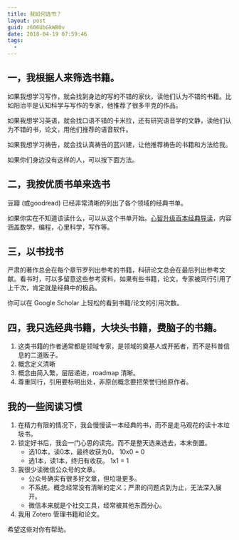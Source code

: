 ```yaml
---
title: 我如何选书？
layout: post
guid: z606UbGkWB0v
date: 2018-04-19 07:59:46
tags:
  -
---
```


## 一，我根据人来筛选书籍。

如果我想学习写作，就会找到身边的写的不错的家伙，读他们认为不错的书籍。比如阳治平是认知科学与写作的专家，他推荐了很多平克的作品。

如果我想学习英语，就会找口语不错的卡米拉，还有研究语音学的文静，读他们认为不错的书，论文，用他们推荐的语音软件。

如果我想学习祷告，就会找认真祷告的蓝兴建，让他推荐祷告的书籍和方法给我。

如果你们身边没有这样的人，可以按下面方法。

## 二，我按优质书单来选书

豆瓣 (或goodread) 已经非常清晰的列出了各个领域的经典书单。

如果你实在不知道该读什么，可以从这个书单开始。[心智升级百本经典导读](https://www.douban.com/doulist/41691053/)，内容涵盖数学，编程，心里科学，写作等。
 
## 三，以书找书

严肃的著作总会在每个章节罗列出参考的书籍，科研论文总会在最后列出参考文献。看书时，可以多留意这些参考资料，如果有些书籍，论文，专家被同行引用了上千次，肯定就是经典中的极品。
 
你可以在 Google Scholar 上轻松的看到书籍/论文的引用次数。

## 四，我只选经典书籍，大块头书籍，费脑子的书籍。

1. 这类书籍的作者通常都是领域专家，是领域的奠基人或开拓者，而不是科普信息的二道贩子。
2. 概念定义清晰
3. 概念由简入繁，层层递进，roadmap 清晰。
4. 尊重同行，引用要标明出处，非原创概念要把荣誉归给原作者。

## 我的一些阅读习惯

1. 在精力有限的情况下，我会慢慢读一本经典的书，而不是走马观花的读十本垃圾书。
2. 锁定好书后，我会一门心思的读完。而不是整天选来选去，本末倒置。
    - 选10本，读0本，最终收获为0。 10x0 = 0
    - 选1本，读1本，终归有收获。 1x1 = 1
3. 我很少读微信公众号的文章。
    - 公众号确实有很多好文章，但垃圾更多。
    - 不系统。概念经常没有清晰的定义；严肃的问题点到为止，无法深入展开。
    - 微信本来就是个社交工具，经常被其他东西分心。
4. 我用 Zotero 管理书籍和论文。

 希望这些对你有帮助。
 
 
 










